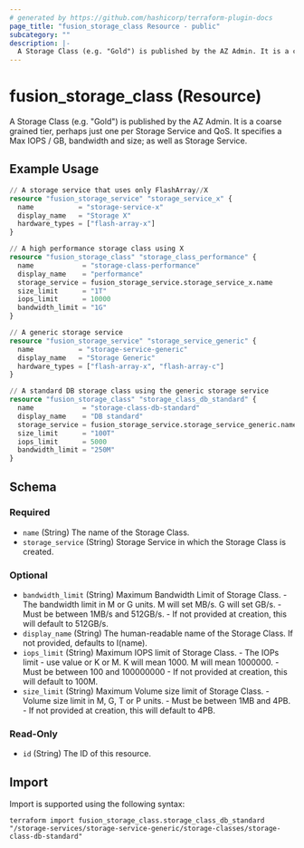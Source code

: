 ```yaml
---
# generated by https://github.com/hashicorp/terraform-plugin-docs
page_title: "fusion_storage_class Resource - public"
subcategory: ""
description: |-
  A Storage Class (e.g. "Gold") is published by the AZ Admin. It is a coarse grained tier, perhaps just one per Storage Service and QoS. It specifies a Max IOPS / GB, bandwidth and size; as well as Storage Service.
---
```


# fusion_storage_class (Resource)

A Storage Class (e.g. "Gold") is published by the AZ Admin. It is a coarse grained tier, perhaps just one per Storage Service and QoS. It specifies a Max IOPS / GB, bandwidth and size; as well as Storage Service.

## Example Usage

```terraform
// A storage service that uses only FlashArray//X
resource "fusion_storage_service" "storage_service_x" {
  name           = "storage-service-x"
  display_name   = "Storage X"
  hardware_types = ["flash-array-x"]
}

// A high performance storage class using X
resource "fusion_storage_class" "storage_class_performance" {
  name            = "storage-class-performance"
  display_name    = "performance"
  storage_service = fusion_storage_service.storage_service_x.name
  size_limit      = "1T"
  iops_limit      = 10000
  bandwidth_limit = "1G"
}

// A generic storage service
resource "fusion_storage_service" "storage_service_generic" {
  name           = "storage-service-generic"
  display_name   = "Storage Generic"
  hardware_types = ["flash-array-x", "flash-array-c"]
}

// A standard DB storage class using the generic storage service
resource "fusion_storage_class" "storage_class_db_standard" {
  name            = "storage-class-db-standard"
  display_name    = "DB standard"
  storage_service = fusion_storage_service.storage_service_generic.name
  size_limit      = "100T"
  iops_limit      = 5000
  bandwidth_limit = "250M"
}
```

<!-- schema generated by tfplugindocs -->
## Schema

### Required

- `name` (String) The name of the Storage Class.
- `storage_service` (String) Storage Service in which the Storage Class is created.

### Optional

- `bandwidth_limit` (String) Maximum Bandwidth Limit of Storage Class.
			- The bandwidth limit in M or G units.
			M will set MB/s.
			G will set GB/s.
			- Must be between 1MB/s and 512GB/s.
			- If not provided at creation, this will default to 512GB/s.
- `display_name` (String) The human-readable name of the Storage Class. If not provided, defaults to I(name).
- `iops_limit` (String) Maximum IOPS limit of Storage Class.
			- The IOPs limit - use value or K or M.
			K will mean 1000.
			M will mean 1000000.
			- Must be between 100 and 100000000
			- If not provided at creation, this will default to 100M.
- `size_limit` (String) Maximum Volume size limit of Storage Class. 
			- Volume size limit in M, G, T or P units.
			- Must be between 1MB and 4PB.
			- If not provided at creation, this will default to 4PB.

### Read-Only

- `id` (String) The ID of this resource.

## Import

Import is supported using the following syntax:

```shell
terraform import fusion_storage_class.storage_class_db_standard "/storage-services/storage-service-generic/storage-classes/storage-class-db-standard"
```
